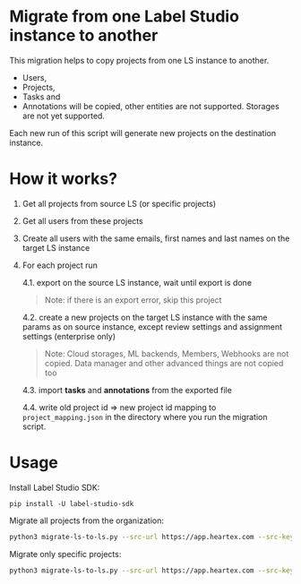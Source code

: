 # Migrate from one Label Studio instance to another 

This migration helps to copy projects from one LS instance to another.
* Users,
* Projects,
* Tasks and
* Annotations
will be copied, other entities are not supported. Storages are not yet supported.

Each new run of this script will generate new projects on the destination instance.

# How it works? 

1. Get all projects from source LS (or specific projects)
2. Get all users from these projects
3. Create all users with the same emails, first names and last names on the target LS instance 
4. For each project run

    4.1. export on the source LS instance, wait until export is done
    > Note: if there is an export error, skip this project
    
    4.2. create a new projects on the target LS instance with the same params as on source instance, except review settings and assignment settings (enterprise only) 
    > Note: Cloud storages, ML backends, Members, Webhooks are not copied. Data manager and other advanced things are not copied too
 
    4.3. import **tasks** and **annotations** from the exported file
 
    4.4. write old project id => new project id mapping to `project_mapping.json` in the directory where you run the migration script.  

# Usage

Install Label Studio SDK:

```
pip install -U label-studio-sdk
```


Migrate all projects from the organization:

```bash
python3 migrate-ls-to-ls.py --src-url https://app.heartex.com --src-key <src-token> --dst-url http://localhost:8000 --dst-key <dst-token>
```

Migrate only specific projects:

```bash
python3 migrate-ls-to-ls.py --src-url https://app.heartex.com --src-key <src-token> --dst-url http://localhost:8000 --dst-key <dst-token> --project-ids=123,456
```
